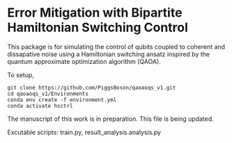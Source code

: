 # Error Mitigation with Bipartite Hamiltonian Switching Control
This package is for simulating the control of qubits coupled to coherent and dissapative noise using a Hamiltonian switching ansatz inspired by the quantum approximate optimization algorithm (QAOA).

To setup, 
```
git clone https://github.com/PiggsBoson/qaoaoqs_v1.git
cd qaoaoqs_v1/Environments
conda env create -f environment.yml
conda activate hsctrl
```


The manuscript of this work is in preparation. This file is being updated.

Excutable scripts: train.py, result_analysis.analysis.py
